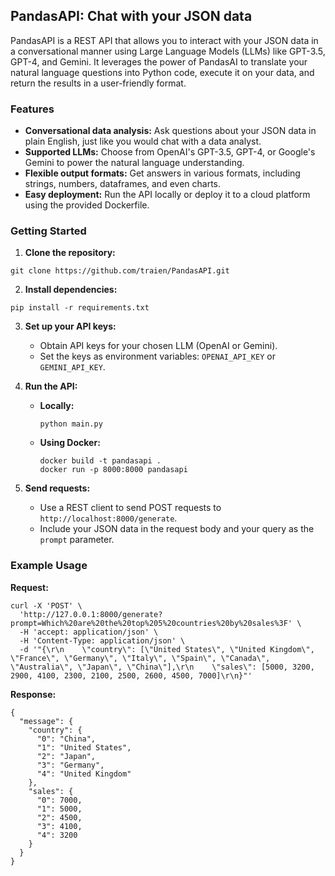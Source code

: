  ## PandasAPI: Chat with your JSON data

PandasAPI is a REST API that allows you to interact with your JSON data in a conversational manner using Large Language Models (LLMs) like GPT-3.5, GPT-4, and Gemini. It leverages the power of PandasAI to translate your natural language questions into Python code, execute it on your data, and return the results in a user-friendly format. 

### Features

* **Conversational data analysis:** Ask questions about your JSON data in plain English, just like you would chat with a data analyst.
* **Supported LLMs:** Choose from OpenAI's GPT-3.5, GPT-4, or Google's Gemini to power the natural language understanding.
* **Flexible output formats:** Get answers in various formats, including strings, numbers, dataframes, and even charts.
* **Easy deployment:** Run the API locally or deploy it to a cloud platform using the provided Dockerfile.

### Getting Started

1. **Clone the repository:**
```
git clone https://github.com/traien/PandasAPI.git
```

2. **Install dependencies:**
```
pip install -r requirements.txt
```

3. **Set up your API keys:**
   - Obtain API keys for your chosen LLM (OpenAI or Gemini).
   - Set the keys as environment variables: `OPENAI_API_KEY` or `GEMINI_API_KEY`.

4. **Run the API:**
   - **Locally:**
     ```
     python main.py
     ```
   - **Using Docker:**
     ```
     docker build -t pandasapi .
     docker run -p 8000:8000 pandasapi
     ```

5. **Send requests:**
   - Use a REST client to send POST requests to `http://localhost:8000/generate`.
   - Include your JSON data in the request body and your query as the `prompt` parameter.

### Example Usage

**Request:**

```
curl -X 'POST' \
  'http://127.0.0.1:8000/generate?prompt=Which%20are%20the%20top%205%20countries%20by%20sales%3F' \
  -H 'accept: application/json' \
  -H 'Content-Type: application/json' \
  -d '"{\r\n    \"country\": [\"United States\", \"United Kingdom\", \"France\", \"Germany\", \"Italy\", \"Spain\", \"Canada\", \"Australia\", \"Japan\", \"China\"],\r\n    \"sales\": [5000, 3200, 2900, 4100, 2300, 2100, 2500, 2600, 4500, 7000]\r\n}"'
```

**Response:**

```
{
  "message": {
    "country": {
      "0": "China",
      "1": "United States",
      "2": "Japan",
      "3": "Germany",
      "4": "United Kingdom"
    },
    "sales": {
      "0": 7000,
      "1": 5000,
      "2": 4500,
      "3": 4100,
      "4": 3200
    }
  }
}
```